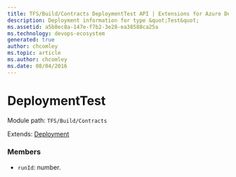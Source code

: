 ```yaml
---
title: TFS/Build/Contracts DeploymentTest API | Extensions for Azure DevOps Services
description: Deployment information for type &quot;Test&quot;
ms.assetid: a5b8ec8a-147e-f7b2-3e28-ea38588ca25a
ms.technology: devops-ecosystem
generated: true
author: chcomley
ms.topic: article
ms.author: chcomley
ms.date: 08/04/2016
---
```


# DeploymentTest

Module path: `TFS/Build/Contracts`

Extends: [Deployment](./Deployment.md)

### Members

* `runId`: number.
